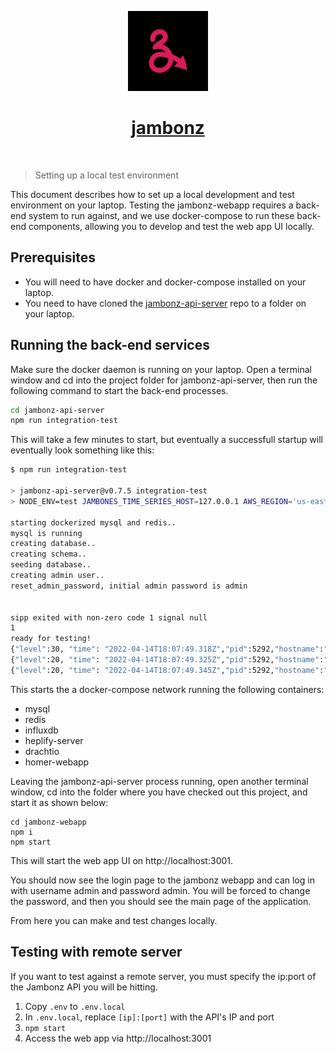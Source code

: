 <p align="center">
  <a href="https://jambonz.org">
    <img src="../public/icon192.png" height="128">
    <h1 align="center">jambonz</h1>
  </a>
</p>

<p align="center">
  <a aria-label="GitHub CI" href="https://github.com/jambonz/jambonz-webapp/actions/workflows/main.yml">
    <img alt="" src="https://github.com/jambonz/jambonz-webapp/actions/workflows/main.yml/badge.svg">
  </a>
</p>

> Setting up a local test environment

This document describes how to set up a local development and test environment on your laptop.
Testing the jambonz-webapp requires a back-end system to run against, and we use docker-compose
to run these back-end components, allowing you to develop and test the web app UI locally.

## Prerequisites

- You will need to have docker and docker-compose installed on your laptop.
- You need to have cloned the [jambonz-api-server](https://github.com/jambonz/jambonz-api-server) repo to a folder on your laptop.

## Running the back-end services

Make sure the docker daemon is running on your laptop. Open a terminal window and cd into the
project folder for jambonz-api-server, then run the following command to start the back-end processes.

```bash
cd jambonz-api-server
npm run integration-test
```

This will take a few minutes to start, but eventually a successfull startup will eventually
look something like this:

```bash
$ npm run integration-test

> jambonz-api-server@v0.7.5 integration-test
> NODE_ENV=test JAMBONES_TIME_SERIES_HOST=127.0.0.1 AWS_REGION='us-east-1' JAMBONES_CURRENCY=USD JWT_SECRET=foobarbazzle JAMBONES_MYSQL_HOST=127.0.0.1 JAMBONES_MYSQL_PORT=3360 JAMBONES_MYSQL_USER=jambones_test JAMBONES_MYSQL_PASSWORD=jambones_test JAMBONES_MYSQL_DATABASE=jambones_test JAMBONES_REDIS_HOST=localhost JAMBONES_REDIS_PORT=16379 JAMBONES_LOGLEVEL=debug JAMBONES_CREATE_CALL_URL=http://localhost/v1/createCall node test/serve-integration.js

starting dockerized mysql and redis..
mysql is running
creating database..
creating schema..
seeding database..
creating admin user..
reset_admin_password, initial admin password is admin


sipp exited with non-zero code 1 signal null
1
ready for testing!
{"level":30, "time": "2022-04-14T18:07:49.318Z","pid":5292,"hostname":"MacBook-Pro-2.local","msg":"listening for HTTP traffic on port 3000","v":1}
{"level":20, "time": "2022-04-14T18:07:49.325Z","pid":5292,"hostname":"MacBook-Pro-2.local","args":[],"msg":"redis event connect","v":1}
{"level":20, "time": "2022-04-14T18:07:49.345Z","pid":5292,"hostname":"MacBook-Pro-2.local","args":[],"msg":"redis event ready","v":1}
```

This starts the a docker-compose network running the following containers:

- mysql
- redis
- influxdb
- heplify-server
- drachtio
- homer-webapp

Leaving the jambonz-api-server process running, open another terminal window, cd into the
folder where you have checked out this project, and start it as shown below:

```
cd jambonz-webapp
npm i
npm start
```

This will start the web app UI on http://localhost:3001.

You should now see the login page to the jambonz webapp and can log in with username admin and
password admin. You will be forced to change the password, and then you should see the main page
of the application.

From here you can make and test changes locally.

## Testing with remote server

If you want to test against a remote server, you must specify the ip:port of
the Jambonz API you will be hitting.

1. Copy `.env` to `.env.local`
2. In `.env.local`, replace `[ip]:[port]` with the API's IP and port
3. `npm start`
4. Access the web app via http://localhost:3001
